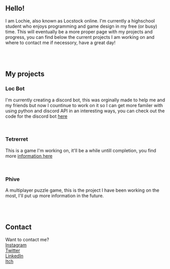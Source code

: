 ## Hello!

I am Lochie, also known as Locstock online. I'm currently a highschool student who enjoys programming and game design in my free (or busy) time. This will eventually be a more proper page with my projects and progress, you can find below the current projects I am working on and where to contact me if necessory, have a great day!

<br/>
<br/>

## My projects

### Loc Bot
I'm currently creating a discord bot, this was orginally made to help me and my friends but now I countinue to work on it so I can get more familer with using python and discord API in an interesting ways, you can check out the code for the discord bot [here](https://github.com/Locstock04/LocBot) 

<br/>

### Tetrerret
This is a game I'm working on, it'll be a while untill completion, you find more [information here](https://locstock04.github.io/Tetrerret/)

<br/>

### Phive
A multiplayer puzzle game, this is the project I have been working on the most, I'll put up more information in the future.

<br/>
<br/>

## Contact
Want to contact me?
<br/>
[Instagram](https://www.instagram.com/locstock04/)
<br/>
[Twitter](https://twitter.com/Locstock04)
<br/>
[LinkedIn](https://www.linkedin.com/in/lochlan-mcdonald-936127209/) 
<br/>
[Itch](https://locstock04.itch.io/)

